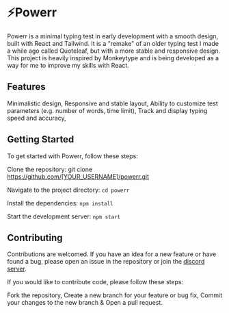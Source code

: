 # ⚡Powerr
Powerr is a minimal typing test in early development with a smooth design, built with React and Tailwind. It is a "remake" of an older typing test I made a while ago called Quoteleaf, but with a more stable and responsive design. This project is heavily inspired by Monkeytype and is being developed as a way for me to improve my skills with React.


## Features
Minimalistic design,
Responsive and stable layout,
Ability to customize test parameters (e.g. number of words, time limit),
Track and display typing speed and accuracy,

## Getting Started
To get started with Powerr, follow these steps:

Clone the repository: 
git clone https://github.com/[YOUR_USERNAME]/powerr.git

Navigate to the project directory: `cd powerr`

Install the dependencies: `npm install`

Start the development server: `npm start`

## Contributing
Contributions are welcomed. If you have an idea for a new feature or have found a bug, please open an issue in the repository or join the [discord server](https://discord.gg/FS6U6hP9tE).

 If you would like to contribute code, please follow these steps:

Fork the repository, Create a new branch for your feature or bug fix,
Commit your changes to the new branch & 
Open a pull request.
